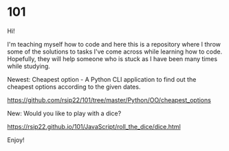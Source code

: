 # 101
Hi!

I'm teaching myself how to code and here this is a repository where I throw some of the solutions to tasks I've come across while learning how to code. Hopefully, they will help someone who is stuck as I have been many times while studying.

Newest: Cheapest option - A Python CLI application to find out the cheapest options according to the given dates.

https://github.com/rsip22/101/tree/master/Python/OO/cheapest_options

New: Would you like to play with a dice?

https://rsip22.github.io/101/JavaScript/roll_the_dice/dice.html

Enjoy!
